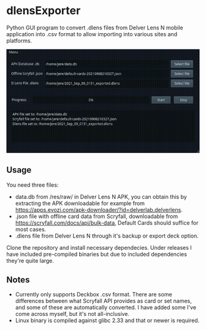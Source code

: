 # dlensExporter
Python GUI program to convert .dlens files from Delver Lens N mobile application into .csv format to allow importing into various sites and platforms. 

<p align="center">
  <img src="demo.gif" alt="Demo" />
</p>

## Usage

You need three files:

* data.db from /res/raw/ in Delver Lens N APK, you can obtain this by extracting the APK downloadable for example from https://apps.evozi.com/apk-downloader/?id=delverlab.delverlens.
* .json file with offline card data from Scryfall, downloadable from https://scryfall.com/docs/api/bulk-data, Default Cards should suffice for most cases.
* .dlens file from Delver Lens N through it's backup or export deck option.

Clone the repository and install necessary dependecies. Under releases I have included pre-compiled binaries but due to included dependencies they're quite large.
    
## Notes

* Currently only supports Deckbox .csv format. There are some differences between what Scryfall API provides as card or set names, and some of these are automatically converted. I have added some I've come across myself, but it's not all-inclusive.
* Linux binary is compiled against glibc 2.33 and that or newer is required.
